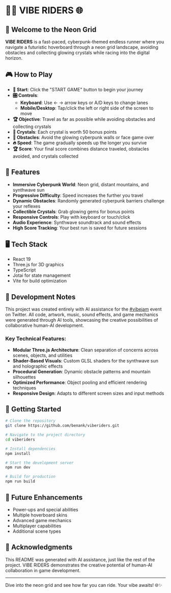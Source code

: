 # 🏄‍♂️ VIBE RIDERS 🌐

## 🌆 Welcome to the Neon Grid

**VIBE RIDERS** is a fast-paced, cyberpunk-themed endless runner where you navigate a futuristic hoverboard through a neon grid landscape, avoiding obstacles and collecting glowing crystals while racing into the digital horizon.

## 🎮 How to Play

- **🏁 Start**: Click the "START GAME" button to begin your journey
- **🎛️ Controls**: 
  - **Keyboard**: Use ← → arrow keys or A/D keys to change lanes
  - **Mobile/Desktop**: Tap/click the left or right side of the screen to move
- **🏆 Objective**: Travel as far as possible while avoiding obstacles and collecting crystals
- **💎 Crystals**: Each crystal is worth 50 bonus points
- **🚧 Obstacles**: Avoid the glowing cyberpunk walls or face game over
- **🔥 Speed**: The game gradually speeds up the longer you survive
- **🏆 Score**: Your final score combines distance traveled, obstacles avoided, and crystals collected

## 🚀 Features

- **Immersive Cyberpunk World**: Neon grid, distant mountains, and synthwave sun
- **Progressive Difficulty**: Speed increases the further you travel
- **Dynamic Obstacles**: Randomly generated cyberpunk barriers challenge your reflexes
- **Collectible Crystals**: Grab glowing gems for bonus points
- **Responsive Controls**: Play with keyboard or touch/click
- **Audio Experience**: Synthwave soundtrack and sound effects
- **High Score Tracking**: Your best run is saved for future sessions

## 🖥️ Tech Stack

- React 19
- Three.js for 3D graphics
- TypeScript
- Jotai for state management
- Vite for build optimization

## 🎨 Development Notes

This project was created entirely with AI assistance for the [#vibejam](https://x.com/levelsio/status/1901660771505021314) event on Twitter. All code, artwork, music, sound effects, and game mechanics were generated through AI tools, showcasing the creative possibilities of collaborative human-AI development.

### Key Technical Features:

- **Modular Three.js Architecture**: Clean separation of concerns across scenes, objects, and utilities
- **Shader-Based Visuals**: Custom GLSL shaders for the synthwave sun and holographic effects
- **Procedural Generation**: Dynamic obstacle patterns and mountain silhouettes
- **Optimized Performance**: Object pooling and efficient rendering techniques
- **Responsive Design**: Adapts to different screen sizes and input methods

## 🚀 Getting Started

```bash
# Clone the repository
git clone https://github.com/benank/viberiders.git

# Navigate to the project directory
cd viberiders

# Install dependencies
npm install

# Start the development server
npm run dev

# Build for production
npm run build
```

## 🔮 Future Enhancements

- Power-ups and special abilities
- Multiple hoverboard skins
- Advanced game mechanics
- Multiplayer capabilities
- Additional scene types

## 🙏 Acknowledgments

This README was generated with AI assistance, just like the rest of the project. VIBE RIDERS demonstrates the creative potential of human-AI collaboration in game development.

---

Dive into the neon grid and see how far you can ride. Your vibe awaits! 🌐✨
